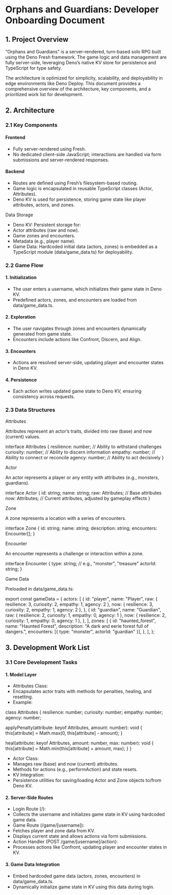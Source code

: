 # Orphans and Guardians: Developer Onboarding Document

## 1. Project Overview

“Orphans and Guardians” is a server-rendered, turn-based solo RPG built using
the Deno Fresh framework. The game logic and data management are fully
server-side, leveraging Deno’s native KV store for persistence and TypeScript
for type safety.

The architecture is optimized for simplicity, scalability, and deployability in
edge environments like Deno Deploy. This document provides a comprehensive
overview of the architecture, key components, and a prioritized work list for
development.

## 2. Architecture

### 2.1 Key Components

#### Frontend

- Fully server-rendered using Fresh.
- No dedicated client-side JavaScript; interactions are handled via form
  submissions and server-rendered responses.

#### Backend

- Routes are defined using Fresh’s filesystem-based routing.
- Game logic is encapsulated in reusable TypeScript classes (Actor, Attributes).
- Deno KV is used for persistence, storing game state like player attributes,
  actors, and zones.

Data Storage

- Deno KV: Persistent storage for:
- Actor attributes (raw and now).
- Game zones and encounters.
- Metadata (e.g., player name).
- Game Data: Hardcoded initial data (actors, zones) is embedded as a TypeScript
  module (data/game_data.ts) for deployability.

### 2.2 Game Flow

#### 1. Initialization

- The user enters a username, which initializes their game state in Deno KV.
- Predefined actors, zones, and encounters are loaded from data/game_data.ts.

#### 2. Exploration

- The user navigates through zones and encounters dynamically generated from
  game state.
- Encounters include actions like Confront, Discern, and Align.

#### 3. Encounters

- Actions are resolved server-side, updating player and encounter states in Deno
  KV.

#### 4. Persistence

- Each action writes updated game state to Deno KV, ensuring consistency across
  requests.

### 2.3 Data Structures

Attributes

Attributes represent an actor’s traits, divided into raw (base) and now
(current) values.

interface Attributes { resilience: number; // Ability to withstand challenges
curiosity: number; // Ability to discern information empathy: number; // Ability
to connect or reconcile agency: number; // Ability to act decisively }

Actor

An actor represents a player or any entity with attributes (e.g., monsters,
guardians).

interface Actor { id: string; name: string; raw: Attributes; // Base attributes
now: Attributes; // Current attributes, adjusted by gameplay effects }

Zone

A zone represents a location with a series of encounters.

interface Zone { id: string; name: string; description: string; encounters:
Encounter[]; }

Encounter

An encounter represents a challenge or interaction within a zone.

interface Encounter { type: string; // e.g., "monster", "treasure" actorId:
string; }

Game Data

Preloaded in data/game_data.ts:

export const gameData = { actors: [ { id: "player", name: "Player", raw: {
resilience: 3, curiosity: 2, empathy: 1, agency: 2 }, now: { resilience: 3,
curiosity: 2, empathy: 1, agency: 2 }, }, { id: "guardian", name: "Guardian",
raw: { resilience: 2, curiosity: 1, empathy: 0, agency: 1 }, now: { resilience:
2, curiosity: 1, empathy: 0, agency: 1 }, }, ], zones: [ { id: "haunted_forest",
name: "Haunted Forest", description: "A dark and eerie forest full of dangers.",
encounters: [{ type: "monster", actorId: "guardian" }], }, ], };

## 3. Development Work List

### 3.1 Core Development Tasks

#### 1. Model Layer

- Attributes Class:
- Encapsulates actor traits with methods for penalties, healing, and resetting.
- Example:

class Attributes { resilience: number; curiosity: number; empathy: number;
agency: number;

applyPenalty(attribute: keyof Attributes, amount: number): void {
this[attribute] = Math.max(0, this[attribute] - amount); }

heal(attribute: keyof Attributes, amount: number, max: number): void {
this[attribute] = Math.min(this[attribute] + amount, max); } }

- Actor Class:
- Manages raw (base) and now (current) attributes.
- Methods for actions (e.g., performAction) and state resets.
- KV Integration:
- Persistence utilities for saving/loading Actor and Zone objects to/from Deno
  KV.

#### 2. Server-Side Routes

- Login Route (/):
- Collects the username and initializes game state in KV using hardcoded game
  data.
- Game Route (/game/[username]):
- Fetches player and zone data from KV.
- Displays current state and allows actions via form submissions.
- Action Handler (POST /game/[username]/action):
- Processes actions like Confront, updating player and encounter states in KV.

#### 3. Game Data Integration

- Embed hardcoded game data (actors, zones, encounters) in data/game_data.ts.
- Dynamically initialize game state in KV using this data during login.
